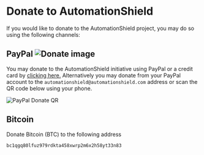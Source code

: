# Donate to AutomationShield

If you would like to donate to the AutomationShield project, you may do so using the following channels:



## PayPal ![Donate image](https://github.com/gergelytakacs/AutomationShield/wiki/fig/PPDonate2.png)

You may donate to the AutomationShield initiative using PayPal or a credit card by [clicking here.](https://www.paypal.com/donate?business=ENHSK5767AMXN&item_name=and+support+the+AutomationShield+initative.&currency_code=EUR) Alternatively you may donate from your PayPal account to the `automationshield@automationshield.com` address or scan the QR code below using your phone.

![PayPal Donate QR](https://github.com/gergelytakacs/AutomationShield/wiki/fig/PPQR.png)




## Bitcoin

Donate Bitcoin (BTC) to the following address

```bc1qgq80lfuz979rdkta458xwrp2m6x2h58yt33n83```

